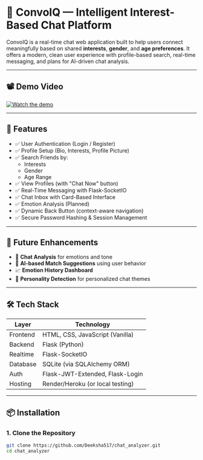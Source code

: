 # 💬 ConvoIQ — Intelligent Interest-Based Chat Platform

ConvoIQ is a real-time chat web application built to help users connect meaningfully based on shared **interests**, **gender**, and **age preferences**. It offers a modern, clean user experience with profile-based search, real-time messaging, and plans for AI-driven chat analysis.

---

## 📽 Demo Video
[![Watch the demo](https://img.shields.io/badge/YouTube-Demo%20Video-red?logo=youtube)](https://your-demo-link-here.com)

---

## 📌 Features

- ✅ User Authentication (Login / Register)
- ✅ Profile Setup (Bio, Interests, Profile Picture)
- ✅ Search Friends by:
  - Interests
  - Gender
  - Age Range
- ✅ View Profiles (with "Chat Now" button)
- ✅ Real-Time Messaging with Flask-SocketIO
- ✅ Chat Inbox with Card-Based Interface
- ✅ Emotion Analysis (Planned)
- ✅ Dynamic Back Button (context-aware navigation)
- ✅ Secure Password Hashing & Session Management

---

## 🧠 Future Enhancements

- 🤖 **Chat Analysis** for emotions and tone
- 🧬 **AI-based Match Suggestions** using user behavior
- 📈 **Emotion History Dashboard**
- 🧠 **Personality Detection** for personalized chat themes

---

## 🛠 Tech Stack

| Layer        | Technology                         |
|-------------|-------------------------------------|
| Frontend     | HTML, CSS, JavaScript (Vanilla)    |
| Backend      | Flask (Python)                     |
| Realtime     | Flask-SocketIO                     |
| Database     | SQLite (via SQLAlchemy ORM)        |
| Auth         | Flask-JWT-Extended, Flask-Login    |
| Hosting      | Render/Heroku (or local testing)   |

---

## 📦 Installation

### 1. Clone the Repository
```bash
git clone https://github.com/Deeksha517/chat_analyzer.git
cd chat_analyzer
